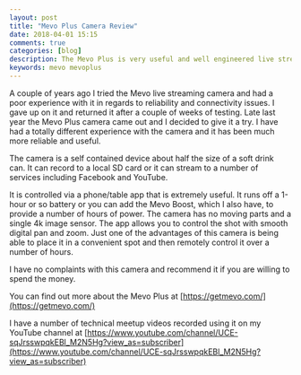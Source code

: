 ```yaml
---
layout: post
title: "Mevo Plus Camera Review"
date: 2018-04-01 15:15
comments: true
categories: [blog]
description: The Mevo Plus is very useful and well engineered live streaming camera
keywords: mevo mevoplus
---
```

A couple of years ago I tried the Mevo live streaming camera and had a poor experience with it in regards to reliability and connectivity issues.
I gave up on it and returned it after a couple of weeks of testing.
Late last year the Mevo Plus camera came out and I decided to give it a try.
I have had a totally different experience with the camera and it has been much more reliable and useful.

The camera is a self contained device about half the size of a soft drink can.
It can record to a local SD card or it can stream to a number of services including Facebook and YouTube.

It is controlled via a phone/table app that is extremely useful.
It runs off a 1-hour or so battery or you can add the Mevo Boost, which I also have, to provide a number of hours of power.
The camera has no moving parts and a single 4k image sensor.
The app allows you to control the shot with smooth digital pan and zoom.
Just one of the advantages of this camera is being able to place it in a convenient spot and then remotely control it over a number of hours.

I have no complaints with this camera and recommend it if you are willing to spend the money.

You can find out more about the Mevo Plus at [https://getmevo.com/](https://getmevo.com/)

I have a number of technical meetup videos recorded using it on my YouTube channel at [https://www.youtube.com/channel/UCE-sqJrsswpqkEBl_M2N5Hg?view_as=subscriber](https://www.youtube.com/channel/UCE-sqJrsswpqkEBl_M2N5Hg?view_as=subscriber)

